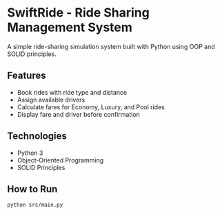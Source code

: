 # SwiftRide - Ride Sharing Management System

A simple ride-sharing simulation system built with Python using OOP and SOLID principles.

## Features
- Book rides with ride type and distance
- Assign available drivers
- Calculate fares for Economy, Luxury, and Pool rides
- Display fare and driver before confirmation

## Technologies
- Python 3
- Object-Oriented Programming
- SOLID Principles

## How to Run
```bash
python src/main.py
